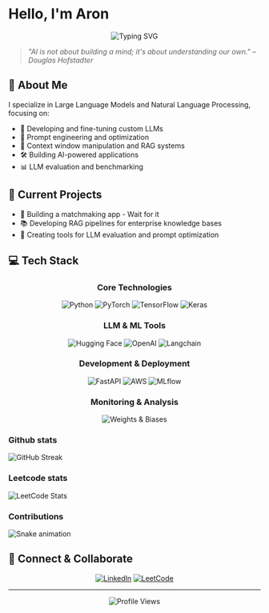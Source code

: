 # Hello, I'm Aron
<div align="center">
  <img src="https://readme-typing-svg.herokuapp.com?font=Fira+Code&weight=600&size=22&pause=1000&color=00FFB3&width=435&lines=LLM+Developer;AI+Researcher;Prompt+Engineer;NLP+Enthusiast" alt="Typing SVG" />
</div>

> *"AI is not about building a mind; it's about understanding our own." – Douglas Hofstadter*

## 🧠 About Me
I specialize in Large Language Models and Natural Language Processing, focusing on:
- 🔬 Developing and fine-tuning custom LLMs
- 🎯 Prompt engineering and optimization
- 🔮 Context window manipulation and RAG systems
- 🛠️ Building AI-powered applications
- 📊 LLM evaluation and benchmarking

## 🚀 Current Projects
- 🤖 Building a matchmaking app - Wait for it
- 📚 Developing RAG pipelines for enterprise knowledge bases
- 🔧 Creating tools for LLM evaluation and prompt optimization


## 💻 Tech Stack
<div align="center">

### Core Technologies
![Python](https://img.shields.io/badge/Python-FFD43B?style=for-the-badge&logo=python&logoColor=blue)
![PyTorch](https://img.shields.io/badge/PyTorch-EE4C2C?style=for-the-badge&logo=pytorch&logoColor=white)
![TensorFlow](https://img.shields.io/badge/TensorFlow-FF6F00?style=for-the-badge&logo=tensorflow&logoColor=white)
![Keras](https://img.shields.io/badge/Keras-D00000?style=for-the-badge&logo=Keras&logoColor=white)

### LLM & ML Tools
![Hugging Face](https://img.shields.io/badge/🤗_Hugging_Face-FFD21E?style=for-the-badge)
![OpenAI](https://img.shields.io/badge/OpenAI-412991?style=for-the-badge&logo=openai&logoColor=white)
![Langchain](https://img.shields.io/badge/🦜️_LangChain-32CD32?style=for-the-badge)

### Development & Deployment
![FastAPI](https://img.shields.io/badge/FastAPI-009688?style=for-the-badge&logo=FastAPI&logoColor=white)
![AWS](https://img.shields.io/badge/AWS-FF9900?style=for-the-badge&logo=amazonaws&logoColor=white)
![MLflow](https://img.shields.io/badge/MLflow-0194E2?style=for-the-badge&logo=mlflow&logoColor=white)

### Monitoring & Analysis
![Weights & Biases](https://img.shields.io/badge/Weights_&_Biases-FFBE00?style=for-the-badge&logo=WeightsAndBiases&logoColor=white)
</div>

<!-- Replace with coding activity or streak stats -->
### Github stats
<img src="https://github-readme-streak-stats.herokuapp.com/?user=AronAnand&theme=dark" alt="GitHub Streak" />

### Leetcode stats
<div align="left">
  <img src="https://leetcard.jacoblin.cool/Aron-droid?theme=dark&font=Fira+Code&ext=activity" alt="LeetCode Stats" />
</div>

### Contributions
![Snake animation](https://github.com/AronAnand/AronAnand/blob/output/github-contribution-grid-snake.svg)

## 🔗 Connect & Collaborate
<div align="center">
  
[![LinkedIn](https://img.shields.io/badge/LinkedIn-0077B5?style=for-the-badge&logo=linkedin&logoColor=white)](https://www.linkedin.com/in/aroncanand/)
[![LeetCode](https://img.shields.io/badge/LeetCode-000000?style=for-the-badge&logo=LeetCode&logoColor=White)](https://leetcode.com/u/Aron-droid/)

</div>

---
<div align="center">
  <img src="https://komarev.com/ghpvc/?username=AronAnand&color=brightgreen&style=flat-square&label=Profile+Views" alt="Profile Views" />
</div>
